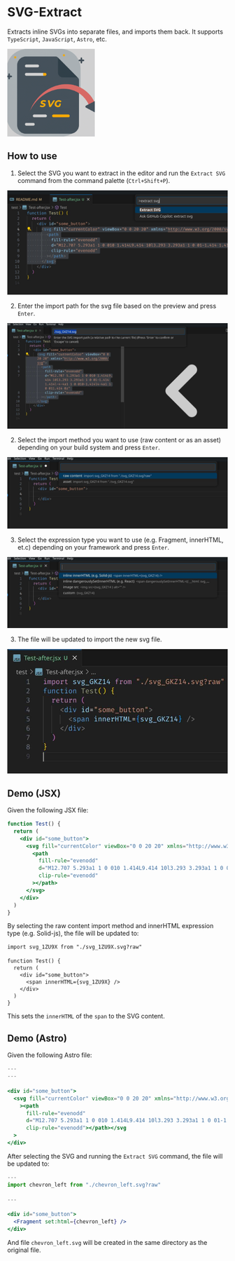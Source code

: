 # SVG-Extract

Extracts inline SVGs into separate files, and imports them back. It supports `TypeScript`, `JavaScript`, `Astro`, etc.

<img src="images/icon.png" alt="Icon" width="200" height="200">

## How to use

1. Select the SVG you want to extract in the editor and run the `Extract SVG` command from the command palette (`Ctrl+Shift+P`).

![Selecting](/images/0.jpg)

2. Enter the import path for the svg file based on the preview and press `Enter`.

![Naming](/images/1.jpg)

2. Select the import method you want to use (raw content or as an asset) depending on your build system and press `Enter`.

![Import Type](/images/2.jpg)

3. Select the expression type you want to use (e.g. Fragment, innerHTML, et.c) depending on your framework and press `Enter`.

![Expression Type](/images/3.jpg)

3. The file will be updated to import the new svg file.

![After](/images/4.jpg)

## Demo (JSX)

Given the following JSX file:

```jsx
function Test() {
  return (
    <div id="some_button">
      <svg fill="currentColor" viewBox="0 0 20 20" xmlns="http://www.w3.org/2000/svg">
        <path
          fill-rule="evenodd"
          d="M12.707 5.293a1 1 0 010 1.414L9.414 10l3.293 3.293a1 1 0 01-1.414 1.414l-4-4a1 1 0 010-1.414l4-4a1 1 0 011.414 0z"
          clip-rule="evenodd"
        ></path>
      </svg>
    </div>
  )
}
```

By selecting the raw content import method and innerHTML expression type (e.g. Solid-js), the file will be updated to:

```tsx
import svg_1ZU9X from "./svg_1ZU9X.svg?raw"

function Test() {
  return (
    <div id="some_button">
      <span innerHTML={svg_1ZU9X} />
    </div>
  )
}
```

This sets the `innerHTML` of the `span` to the SVG content.

## Demo (Astro)

Given the following Astro file:

```jsx
---
---

<div id="some_button">
  <svg fill="currentColor" viewBox="0 0 20 20" xmlns="http://www.w3.org/2000/svg"
    ><path
      fill-rule="evenodd"
      d="M12.707 5.293a1 1 0 010 1.414L9.414 10l3.293 3.293a1 1 0 01-1.414 1.414l-4-4a1 1 0 010-1.414l4-4a1 1 0 011.414 0z"
      clip-rule="evenodd"></path></svg
  >
</div>
```

After selecting the SVG and running the `Extract SVG` command, the file will be updated to:

```jsx
---
import chevron_left from "./chevron_left.svg?raw"

---

<div id="some_button">
  <Fragment set:html={chevron_left} />
</div>
```

And file `chevron_left.svg` will be created in the same directory as the original file.
